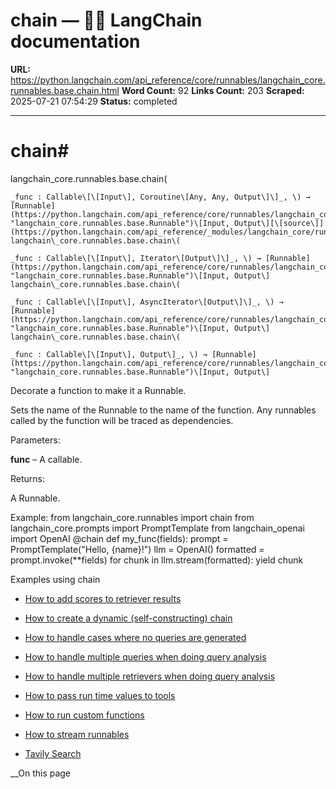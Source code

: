 # chain — 🦜🔗 LangChain  documentation

**URL:** https://python.langchain.com/api_reference/core/runnables/langchain_core.runnables.base.chain.html
**Word Count:** 92
**Links Count:** 203
**Scraped:** 2025-07-21 07:54:29
**Status:** completed

---

# chain\#

langchain\_core.runnables.base.chain\(

    _func : Callable\[\[Input\], Coroutine\[Any, Any, Output\]\]_, \) → [Runnable](https://python.langchain.com/api_reference/core/runnables/langchain_core.runnables.base.Runnable.html#langchain_core.runnables.base.Runnable "langchain_core.runnables.base.Runnable")\[Input, Output\][\[source\]](https://python.langchain.com/api_reference/_modules/langchain_core/runnables/base.html#chain)\# langchain\_core.runnables.base.chain\(

    _func : Callable\[\[Input\], Iterator\[Output\]\]_, \) → [Runnable](https://python.langchain.com/api_reference/core/runnables/langchain_core.runnables.base.Runnable.html#langchain_core.runnables.base.Runnable "langchain_core.runnables.base.Runnable")\[Input, Output\] langchain\_core.runnables.base.chain\(

    _func : Callable\[\[Input\], AsyncIterator\[Output\]\]_, \) → [Runnable](https://python.langchain.com/api_reference/core/runnables/langchain_core.runnables.base.Runnable.html#langchain_core.runnables.base.Runnable "langchain_core.runnables.base.Runnable")\[Input, Output\] langchain\_core.runnables.base.chain\(

    _func : Callable\[\[Input\], Output\]_, \) → [Runnable](https://python.langchain.com/api_reference/core/runnables/langchain_core.runnables.base.Runnable.html#langchain_core.runnables.base.Runnable "langchain_core.runnables.base.Runnable")\[Input, Output\]     

Decorate a function to make it a Runnable.

Sets the name of the Runnable to the name of the function. Any runnables called by the function will be traced as dependencies.

Parameters:     

**func** – A callable.

Returns:     

A Runnable.

Example:               from langchain_core.runnables import chain     from langchain_core.prompts import PromptTemplate     from langchain_openai import OpenAI          @chain     def my_func(fields):         prompt = PromptTemplate("Hello, {name}!")         llm = OpenAI()         formatted = prompt.invoke(**fields)              for chunk in llm.stream(formatted):             yield chunk     

Examples using chain

  * [How to add scores to retriever results](https://python.langchain.com/docs/how_to/add_scores_retriever/)

  * [How to create a dynamic \(self-constructing\) chain](https://python.langchain.com/docs/how_to/dynamic_chain/)

  * [How to handle cases where no queries are generated](https://python.langchain.com/docs/how_to/query_no_queries/)

  * [How to handle multiple queries when doing query analysis](https://python.langchain.com/docs/how_to/query_multiple_queries/)

  * [How to handle multiple retrievers when doing query analysis](https://python.langchain.com/docs/how_to/query_multiple_retrievers/)

  * [How to pass run time values to tools](https://python.langchain.com/docs/how_to/tool_runtime/)

  * [How to run custom functions](https://python.langchain.com/docs/how_to/functions/)

  * [How to stream runnables](https://python.langchain.com/docs/how_to/streaming/)

  * [Tavily Search](https://python.langchain.com/docs/integrations/tools/tavily_search/)

__On this page